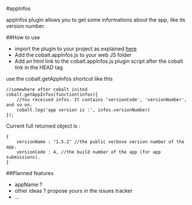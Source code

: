 #appInfos

appInfos plugin allows you to get some informations about the app, like its version number.


##How to use

* import the plugin to your project as explained [here](https://github.com/cobaltians/cobalt/wiki/Plugins-usage)
* Add the cobalt.appInfos.js to your web JS folder
* Add an html link to the cobalt.appInfos.js plugin script after the cobalt link in the HEAD tag

use the cobalt.getAppInfos shortcut like this

    //somewhere after cobalt inited
    cobalt.getAppInfos(function(infos){
        //You received infos. It contains 'versionCode', 'versionNumber', and so on.
        cobalt.log('app version is :', infos.versionNumber)
    });

Current full returned object is :

    {
        versionName : "1.5.2" //the public verbose version number of the app.
        versionCode : 4, //the build number of the app (for app submissions).
    }



##Planned features

 * appName ?
 * other ideas ? propose yours in the issues tracker
 * ...

